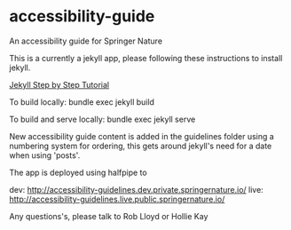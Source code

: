 # accessibility-guide
An accessibility guide for Springer Nature

This is a currently a jekyll app, please following these instructions to install jekyll.

<a href="https://jekyllrb.com/docs/step-by-step/01-setup/">Jekyll Step by Step Tutorial</a>

To build locally: bundle exec jekyll build

To build and serve locally: bundle exec jekyll serve

New accessibility guide content is added in the guidelines folder using a numbering system for ordering, this gets around jekyll's need for a date when using 'posts'.

The app is deployed using halfpipe to

dev: http://accessibility-guidelines.dev.private.springernature.io/
live: http://accessibility-guidelines.live.public.springernature.io/

Any questions's, please talk to Rob Lloyd or Hollie Kay